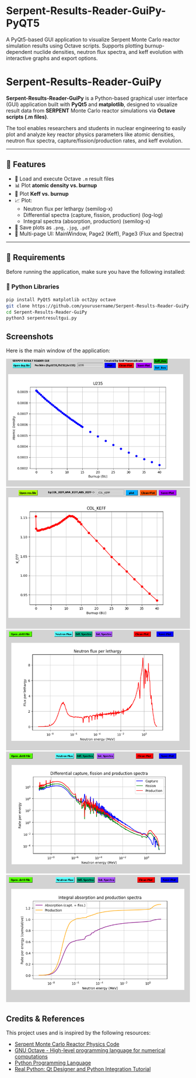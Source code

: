 # Serpent-Results-Reader-GuiPy-PyQT5
A PyQt5-based GUI application to visualize Serpent Monte Carlo reactor simulation results using Octave scripts. Supports plotting burnup-dependent nuclide densities, neutron flux spectra, and keff evolution with interactive graphs and export options.
# Serpent-Results-Reader-GuiPy

**Serpent-Results-Reader-GuiPy** is a Python-based graphical user interface (GUI) application built with **PyQt5** and **matplotlib**, designed to visualize result data from **SERPENT** Monte Carlo reactor simulations via **Octave scripts (.m files)**.

The tool enables researchers and students in nuclear engineering to easily plot and analyze key reactor physics parameters like atomic densities, neutron flux spectra, capture/fission/production rates, and keff evolution.

---

## 🚀 Features

- 📂 Load and execute Octave `.m` result files
- 📊 Plot **atomic density vs. burnup**
- 🔁 Plot **Keff vs. burnup**
- 📈 Plot:
  - Neutron flux per lethargy (semilog-x)
  - Differential spectra (capture, fission, production) (log-log)
  - Integral spectra (absorption, production) (semilog-x)
- 💾 Save plots as `.png`, `.jpg`, `.pdf`
- 📑 Multi-page UI: MainWindow, Page2 (Keff), Page3 (Flux and Spectra)

---

## 🧩 Requirements

Before running the application, make sure you have the following installed:

### 🐍 Python Libraries

```bash
pip install PyQt5 matplotlib oct2py octave
git clone https://github.com/yourusername/Serpent-Results-Reader-GuiPy.git
cd Serpent-Results-Reader-GuiPy 
python3 serpentresultgui.py
```
## Screenshots

Here is the main window of the application:

![Main Window](Capture.PNG)
![Main Window2](Capture-1.PNG)
![Main Window3](Capture-2.PNG)
![Main Window4](Capture-3.PNG)
![Main Window5](Capture-4.PNG)

## Credits & References

This project uses and is inspired by the following resources:

- [Serpent Monte Carlo Reactor Physics Code](https://serpent.vtt.fi/)
- [GNU Octave - High-level programming language for numerical computations](https://octave.org/)
- [Python Programming Language](https://www.python.org/)
- [Real Python: Qt Designer and Python Integration Tutorial](https://realpython.com/qt-designer-python/)

